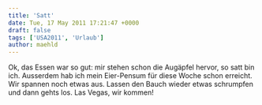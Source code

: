 ```yaml
---
title: 'Satt'
date: Tue, 17 May 2011 17:21:47 +0000
draft: false
tags: ['USA2011', 'Urlaub']
author: maehld
---
```


Ok, das Essen war so gut: mir stehen schon die Augäpfel hervor, so satt bin ich. Ausserdem hab ich mein Eier-Pensum für diese Woche schon erreicht. Wir spannen noch etwas aus. Lassen den Bauch wieder etwas schrumpfen und dann gehts los. Las Vegas, wir kommen!